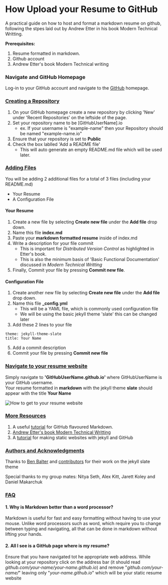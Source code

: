 # How Upload your Resume to GitHub

A practical guide on how to host and format a markdown resume on github, following the stpes laid out by Andrew Etter in his book Modern Technical Writting.

**Prerequisites:**  
1. Resume formatted in markdown.
2. Github account
3. Andrew Etter's book Modern Technical writing

### **Navigate and GitHub Homepage**  
Log-in to your GitHub account and navigate to the [GitHub](github.com) homepage.  

### **<ins>Creating a Repository</ins>**
1. On your GitHub homepage create a new repository by clicking 'New' under 'Recent Repositories' on the leftside of the page.
2. Set your repository name to be [GitHubUserName].io
    * ex. If your username is "example-name" then your Repository should be named "example-name.io"
3. Ensure that your repository is set to **Public**
4. Check the box lablled 'Add a README file'
    * This will auto generate an empty README.md file which will be used later.

### **<ins>Adding Files</ins>**

You will be adding 2 additional files for a total of 3 files (including your README.md)
* Your Resume
* A Configuration File


#### **Your Resume**
1. Create a new file by selecting **Create new file** under the **Add file** drop down.
2. Name this file **index.md**
3. Paste your **markdown formatted resume** inside of index.md
4. Write a description for your file commit
    * This is important for *Distributed Version Control* as highlighted in Etter's book.
    * This is also the minimum basis of 'Basic Functional Documentation' discussed in *Modern Technical Writting*
5. Finally, Commit your file by pressing **Commit new file**.

#### **Configuration File**
1. Create another new file by selecting **Create new file** under the **Add file** drop down.
2. Name this file **_config.yml**
    * This will be a YAML file, which is commonly used configuration file
    * We will be using the basic jekyll theme 'slate' this can be changed later
3. Add these 2 lines to your file
```
theme: jekyll-theme-slate
title: Your Name 
```
5. Add a commit description 
6. Commit your file by pressing **Commit new file**


### **<ins>Navigate to your resume website</ins>**
Simply navigate to **'GitHubUserName.github.io'** where GitHubUserName is your GitHub username.  
Your resume formatted in **markdown** with the jekyll theme **slate** should appear with the title **Your Name**

![How to get to your resume website](https://i.imgur.com/5Wv492j.gif)

### **<ins>More Resources</ins>**
1. A useful [tutorial](https://agea.github.io/tutorial.md/) for GitHub flavoured Markdown.
2. [Andrew Etter's book Modern Technical Writting](https://www.amazon.ca/Modern-Technical-Writing-Introduction-Documentation-ebook/dp/B01A2QL9SS)
3. A [tutorial](https://programminghistorian.org/en/lessons/building-static-sites-with-jekyll-github-pages) for making static websites with jekyll and GitHub 

### **<ins>Authors and Acknowledgments</ins>**

Thanks to [Ben Balter](https://github.com/benbalter) and [contributors](https://github.com/pages-themes/slate/graphs/contributors) for their work on the jekyll slate theme

Special thanks to my group mates: Nitya Seth, Alex Kitt, Jarett Koley and Daniel Makarchuk


### **<ins>FAQ</ins>**

#### **1. Why is Markdown better than a word processor?**

Markdown is useful for fast and easy formatting without having to use your mouse. Unlike word processors such as word, which require you to change between typing and navigating, all that can be done in markdown without lifting your hands. 

#### **2. All I see is a GitHub page where is my resume?**

Ensure that you have navigated tot he appropriate web address. While looking at your repository click on the address bar (it should read *github.com/your-name/your-name.github.io*) and remove "*github.com/your-name/*" leaving only "*your-name.github.io*" which will be your static resume website

